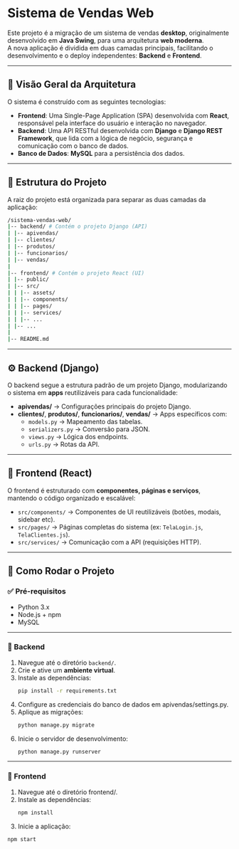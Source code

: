 # Sistema de Vendas Web

Este projeto é a migração de um sistema de vendas **desktop**, originalmente desenvolvido em **Java Swing**, para uma arquitetura **web moderna**.  
A nova aplicação é dividida em duas camadas principais, facilitando o desenvolvimento e o deploy independentes: **Backend** e **Frontend**.

---

## 📌 Visão Geral da Arquitetura

O sistema é construído com as seguintes tecnologias:

- **Frontend**: Uma Single-Page Application (SPA) desenvolvida com **React**, responsável pela interface do usuário e interação no navegador.  
- **Backend**: Uma API RESTful desenvolvida com **Django** e **Django REST Framework**, que lida com a lógica de negócio, segurança e comunicação com o banco de dados.  
- **Banco de Dados**: **MySQL** para a persistência dos dados.

---

## 📂 Estrutura do Projeto

A raiz do projeto está organizada para separar as duas camadas da aplicação:

```bash
/sistema-vendas-web/
|-- backend/ # Contém o projeto Django (API)
| |-- apivendas/
| |-- clientes/
| |-- produtos/
| |-- funcionarios/
| |-- vendas/
|
|-- frontend/ # Contém o projeto React (UI)
| |-- public/
| |-- src/
| | |-- assets/
| | |-- components/
| | |-- pages/
| | |-- services/
| | |-- ...
| |-- ...
|
|-- README.md

````
---

## ⚙️ Backend (Django)

O backend segue a estrutura padrão de um projeto Django, modularizando o sistema em **apps** reutilizáveis para cada funcionalidade:

- **apivendas/** → Configurações principais do projeto Django.  
- **clientes/**, **produtos/**, **funcionarios/**, **vendas/** → Apps específicos com:
  - `models.py` → Mapeamento das tabelas.  
  - `serializers.py` → Conversão para JSON.  
  - `views.py` → Lógica dos endpoints.  
  - `urls.py` → Rotas da API.  

---

## 🎨 Frontend (React)

O frontend é estruturado com **componentes, páginas e serviços**, mantendo o código organizado e escalável:

- `src/components/` → Componentes de UI reutilizáveis (botões, modais, sidebar etc).  
- `src/pages/` → Páginas completas do sistema (ex: `TelaLogin.js`, `TelaClientes.js`).  
- `src/services/` → Comunicação com a API (requisições HTTP).  

---

## 🚀 Como Rodar o Projeto

### ✅ Pré-requisitos

- Python 3.x  
- Node.js + npm  
- MySQL  

---

### 🔹 Backend

1. Navegue até o diretório `backend/`.  
2. Crie e ative um **ambiente virtual**.  
3. Instale as dependências:  
   ```bash
   pip install -r requirements.txt
4. Configure as credenciais do banco de dados em apivendas/settings.py.
5. Aplique as migrações:
    ```bash
    python manage.py migrate
6. Inicie o servidor de desenvolvimento:
    ```bash
   python manage.py runserver

---

### 🔹 Frontend

1. Navegue até o diretório frontend/.
2. Instale as dependências:
   ```bash
   npm install
3. Inicie a aplicação:
  ```bash
  npm start


